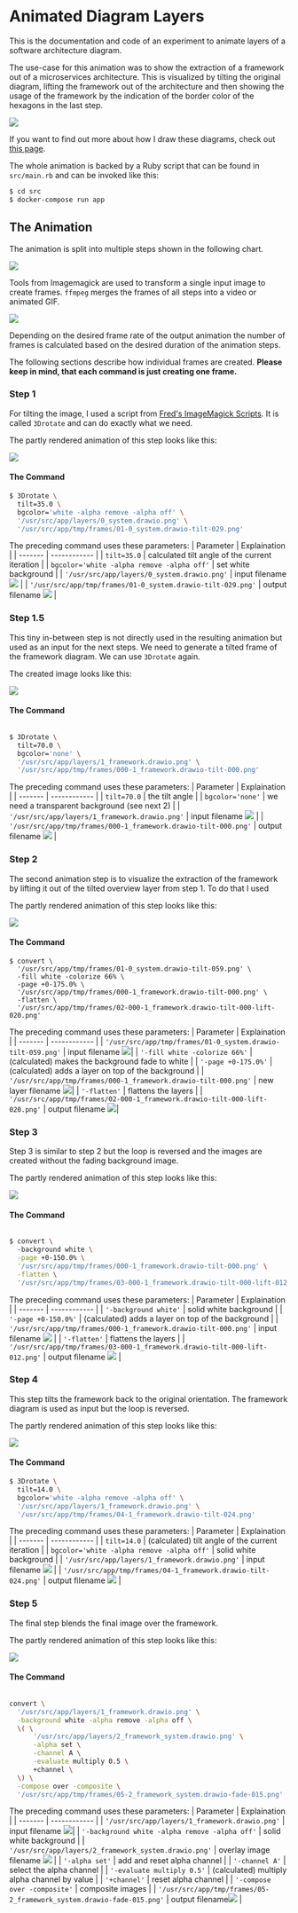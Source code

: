 # Animated Diagram Layers

This is the documentation and code of an experiment to animate layers of a
software architecture diagram.

The use-case for this animation was to show the extraction of a framework out of
a microservices architecture. This is visualized by tilting the original
diagram, lifting the framework out of the architecture and then showing the
usage of the framework by the indication of the border color of the hexagons in
the last step.

![](doc/out/animation.gif)

If you want to find out more about how I draw these diagrams, check out [this
page](https://www.lasssim.com/diagrams).

The whole animation is backed by a Ruby script that can be found in
`src/main.rb` and can be invoked like this:

```bash
$ cd src
$ docker-compose run app
```

## The Animation

The animation is split into multiple steps shown in the following chart.

![](doc/process.drawio.png)

Tools from Imagemagick are used to transform a single input image to create
frames. `ffmpeg` merges the frames of all steps into a video or animated GIF.

![](doc/flow.drawio.png)

Depending on the desired frame rate of the output animation
the number of frames is calculated based on the desired duration of the
animation steps.

The following sections describe how individual frames are created. **Please keep
in mind, that each command is just creating one frame.**

### Step 1

For tilting the image, I used a script from <a
href="http://www.fmwconcepts.com/imagemagick/3Drotate/index.php">Fred's
ImageMagick Scripts</a>. It is called `3Drotate` and can do exactly what we
need. 

The partly rendered animation of this step looks like this:

![](doc/out/1_overview.gif)

#### The Command

```bash
$ 3Drotate \
  tilt=35.0 \
  bgcolor='white -alpha remove -alpha off' \
  '/usr/src/app/layers/0_system.drawio.png' \
  '/usr/src/app/tmp/frames/01-0_system.drawio-tilt-029.png'
```

The preceding command uses these parameters:
| Parameter | Explaination |
| ------- | ------------ |
| `tilt=35.0` | calculated tilt angle of the current iteration |
| `bgcolor='white -alpha remove -alpha off'` | set white background |
| `'/usr/src/app/layers/0_system.drawio.png'` | input filename ![](src/layers/0_system.drawio.png) |
| `'/usr/src/app/tmp/frames/01-0_system.drawio-tilt-029.png'` | output filename ![](doc/tmp/frames/01-0_system.drawio-tilt-029.png) |


### Step 1.5

This tiny in-between step is not directly used in the resulting animation but
used as an input for the next steps. We need to generate a tilted frame of the
framework diagram. We can use `3Drotate` again.

The created image looks like this: 

![](doc/tmp/frames/000-1_framework.drawio-tilt-000.png)

#### The Command

```bash

$ 3Drotate \
  tilt=70.0 \
  bgcolor='none' \
  '/usr/src/app/layers/1_framework.drawio.png' \
  '/usr/src/app/tmp/frames/000-1_framework.drawio-tilt-000.png'

```

The preceding command uses these parameters:
| Parameter | Explaination |
| ------- | ------------ |
| `tilt=70.0` | the tilt angle |
| `bgcolor='none'` | we need a transparent background (see next 2) |
| `'/usr/src/app/layers/1_framework.drawio.png'` | input filename ![](src/layers/1_framework.drawio.png) |
| `'/usr/src/app/tmp/frames/000-1_framework.drawio-tilt-000.png'` | output filename ![](doc/tmp/frames/000-1_framework.drawio-tilt-000.png) |


### Step 2

The second animation step is to visualize the extraction of the framework by
lifting it out of the tilted overview layer from step 1. To do that I used 

The partly rendered animation of this step looks like this:

![](doc/out/2_framework_lift.gif)

#### The Command

```shell
$ convert \
  '/usr/src/app/tmp/frames/01-0_system.drawio-tilt-059.png' \
  -fill white -colorize 66% \
  -page +0-175.0% \
  '/usr/src/app/tmp/frames/000-1_framework.drawio-tilt-000.png' \
  -flatten \
  '/usr/src/app/tmp/frames/02-000-1_framework.drawio-tilt-000-lift-020.png'

```

The preceding command uses these parameters:
| Parameter | Explaination |
| ------- | ------------ |
| `'/usr/src/app/tmp/frames/01-0_system.drawio-tilt-059.png'` | input filename ![](doc/tmp/frames/01-0_system.drawio-tilt-059.png)|
| `'-fill white -colorize 66%'` | (calculated) makes the background fade to white |
| `'-page +0-175.0%'` | (calculated) adds a layer on top of the background |
| `'/usr/src/app/tmp/frames/000-1_framework.drawio-tilt-000.png'` | new layer filename ![](doc/tmp/frames/000-1_framework.drawio-tilt-000.png)|
| `'-flatten'` | flattens the layers |
| `'/usr/src/app/tmp/frames/02-000-1_framework.drawio-tilt-000-lift-020.png'` | output filename ![](doc/tmp/frames/02-000-1_framework.drawio-tilt-000-lift-020.png)|


### Step 3

Step 3 is similar to step 2 but the loop is reversed and the images are created without the fading background image.

The partly rendered animation of this step looks like this:

![](doc/out/3_framework_lift_reverse.gif)

#### The Command

```bash

$ convert \ 
  -background white \
  -page +0-150.0% \
  '/usr/src/app/tmp/frames/000-1_framework.drawio-tilt-000.png' \
  -flatten \
  '/usr/src/app/tmp/frames/03-000-1_framework.drawio-tilt-000-lift-012.png'

```

The preceding command uses these parameters:
| Parameter | Explaination |
| ------- | ------------ |
| `'-background white'` | solid white background |
| `'-page +0-150.0%'` | (calculated) adds a layer on top of the background |
| `'/usr/src/app/tmp/frames/000-1_framework.drawio-tilt-000.png'` | input filename ![](doc/tmp/frames/000-1_framework.drawio-tilt-000.png) |
| `'-flatten'` | flattens the layers |
| `'/usr/src/app/tmp/frames/03-000-1_framework.drawio-tilt-000-lift-012.png'` | output filename ![](doc/tmp/frames/03-000-1_framework.drawio-tilt-000-lift-012.png) |


### Step 4 

This step tilts the framework back to the original orientation. The framework
diagram is used as input but the loop is reversed.

The partly rendered animation of this step looks like this:

![](doc/out/4_framework_tilt_reverse.gif)

#### The Command

```bash
$ 3Drotate \
  tilt=14.0 \
  bgcolor='white -alpha remove -alpha off' \
  '/usr/src/app/layers/1_framework.drawio.png' \
  '/usr/src/app/tmp/frames/04-1_framework.drawio-tilt-024.png'
```

The preceding command uses these parameters:
| Parameter | Explaination |
| ------- | ------------ |
| `tilt=14.0` | (calculated) tilt angle of the current iteration |
| `bgcolor='white -alpha remove -alpha off'` | solid white background |
| `'/usr/src/app/layers/1_framework.drawio.png'` | input filename ![](src/layers/1_framework.drawio.png) |
| `'/usr/src/app/tmp/frames/04-1_framework.drawio-tilt-024.png'` | output filename ![](doc/tmp/frames/04-1_framework.drawio-tilt-024.png) |


### Step 5 

The final step blends the final image over the framework.

The partly rendered animation of this step looks like this:

![](doc/out/5_framework_system_fade_over.gif)

#### The Command

```bash

convert \
  '/usr/src/app/layers/1_framework.drawio.png' \
  -background white -alpha remove -alpha off \
  \( \
      '/usr/src/app/layers/2_framework_system.drawio.png' \
      -alpha set \
      -channel A \
      -evaluate multiply 0.5 \
      +channel \
  \) \
  -compose over -composite \
  '/usr/src/app/tmp/frames/05-2_framework_system.drawio-fade-015.png'

```

The preceding command uses these parameters:
| Parameter | Explaination |
| ------- | ------------ |
| `'/usr/src/app/layers/1_framework.drawio.png'` | input filename ![](src/layers/1_framework.drawio.png)|
| `'-background white -alpha remove -alpha off'` | solid white background |
| `'/usr/src/app/layers/2_framework_system.drawio.png'` | overlay image filename ![](src/layers/2_framework_system.drawio.png) |
| `'-alpha set'` | add and reset alpha channel |
| `'-channel A'` | select the alpha channel |
| `'-evaluate multiply 0.5'` | (calculated) multiply alpha channel by value |
| `'+channel'` | reset alpha channel |
| `'-compose over -composite'` | composite images |
| `'/usr/src/app/tmp/frames/05-2_framework_system.drawio-fade-015.png'` | output filename![](doc/tmp/frames/05-2_framework_system.drawio-fade-015.png) |

